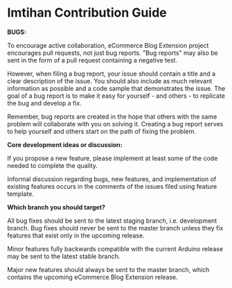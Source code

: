 # Imtihan Contribution Guide

**BUGS:**

To encourage active collaboration, eCommerce Blog Extension project encourages pull requests, not just bug reports. "Bug reports" may also be sent in the form of a pull request containing a negative test.

However, when filing a bug report, your issue should contain a title and a clear description of the issue. You should also include as much relevant information as possible and a code sample that demonstrates the issue. The goal of a bug report is to make it easy for yourself - and others - to replicate the bug and develop a fix.

Remember, bug reports are created in the hope that others with the same problem will collaborate with you on solving it. Creating a bug report serves to help yourself and others start on the path of fixing the problem.

**Core development ideas or discussion:**

If you propose a new feature, please implement at least some of the code needed to complete the quality.

Informal discussion regarding bugs, new features, and implementation of existing features occurs in the comments of the issues filed using feature template.

**Which branch you should target?**

All bug fixes should be sent to the latest staging branch, i.e. development branch. Bug fixes should never be sent to the master branch unless they fix features that exist only in the upcoming release.

Minor features fully backwards compatible with the current Arduino release may be sent to the latest stable branch.

Major new features should always be sent to the master branch, which contains the upcoming eCommerce Blog Extension release.